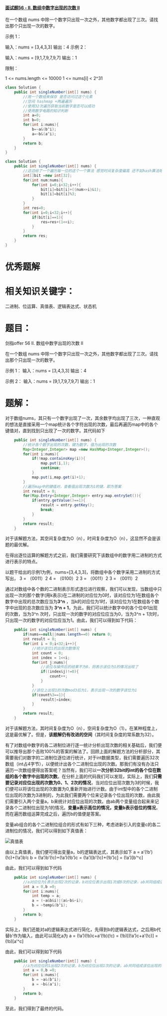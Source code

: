 #### [面试题56 - II. 数组中数字出现的次数 II](https://leetcode-cn.com/problems/shu-zu-zhong-shu-zi-chu-xian-de-ci-shu-ii-lcof/)

在一个数组 nums 中除一个数字只出现一次之外，其他数字都出现了三次。请找出那个只出现一次的数字。

 

示例 1：

输入：nums = [3,4,3,3]
输出：4
示例 2：

输入：nums = [9,1,7,9,7,9,7]
输出：1


限制：

1 <= nums.length <= 10000
1 <= nums[i] < 2^31




```java
class Solution {
    public int singleNumber(int[] nums) {
        //用一个数组来保存 是否访问过这个元素
        //空间 hashmap +两遍遍历
        //使用32次遍历获取当前数字是否可以成功
        //使用数字电路的知识判断
        int a=0;
        int b=0;
        for(int i:nums){
            b=~a&(b^i);
            a=~b&(a^i);
        }
        return b;
    }
}
```



```java
class Solution {
    public int singleNumber(int[] nums) {
        //这边给了一个遍历每一位的这个一个算法 感觉时间复杂度偏高 还不如hash算法呢
        int[]bit =new int[32];
        for(int num:nums){
            for(int i=0;i<32;i++){
                bit[i]=bit[i]+((num>>i)&1);
                bit[i]=bit[i]%3;
            }
        }
        int res=0;
        for(int i=0;i<32;i++){
            if(bit[i]==1){
                res=res+(1<<i);
            }
        }
        return res;
    }
}
```





# 优秀题解

# 相关知识关键字：

二进制、位运算、真值表、逻辑表达式、状态机

# 题目：

剑指offer 56 II. 数组中数字出现的次数 II

在一个数组 nums 中除一个数字只出现一次之外，其他数字都出现了三次。请找出那个只出现一次的数字。

示例 1：
输入：nums = [3,4,3,3]
输出：4

示例 2：
输入：nums = [9,1,7,9,7,9,7]
输出：1

# 题解：

对于数组nums，其只有一个数字出现了一次，其余数字均出现了三次，一种直观的想法是直接采用一个map统计各个字符出现的次数，最后再遍历map中的各个键值对，直到找到只出现了一次的数字。其代码如下

```java
    public int singleNumber(int[] nums) {
        //统计各个数字出现的次数，键为数字，值为出现的次数
        Map<Integer,Integer> map =new HashMap<Integer,Integer>();
        for(int i:nums){
            if(!map.containsKey(i)){
                map.put(i,1);
                continue;
            }
            map.put(i,map.get(i)+1);
        }
        //遍历map中的键值对，查看值出现次数为1的键，即为答案
        int result = 0;
        for(Map.Entry<Integer,Integer> entry:map.entrySet()){
            if(entry.getValue()==1){
                result = entry.getKey();
                break;
            }
        }
        return result;
    }
```

对于该解题方法，其空间复杂度为O（n），时间复杂度为O（n），这显然不会是该题的最优解。

在得出逐位运算的解题方式之前，我们需要研究下该数组中的数字用二进制的方式进行表示的特点。

以题干给出的示例1为例，nums=[3,4,3,3]，将数组中各个数字采用二进制的方式写出，
3 = （0011）2
4 = （0100）2
3 = （0011）2
3 = （0011）2

通过对数组中各个数的二进制表示形式逐位进行观察，我们可以发现，当数组中只出现一次的那个数字(用k表示)在二进制的对应位为0时，该对应位为1在数组各个数字中出现的总次数应当为**3^n** ，当k的对应位为1时，该对应位为1在数组各个数字中出现的总次数应当为 **3^n + 1**，为此，我们可以统计数字中的各个位中1出现的次数，当为3^n 次时，只出现一次的数字的对应位应当为0，当为3^n + 1次时，只出现一次的数字的对应位应当为1。由此，我们可以得到如下代码：

```java
    public int singleNumber(int[] nums) {
        if(nums==null||nums.length==0) return 0;
        int result = 0;
        for(int i = 0;i<32;i++){
            //统计该位1的出现次数情况
            int count = 0;
            int index = 1<<i;
            for(int j:nums){
                //该位与操作后的结果不为0，则表示该位为1的情况出现了
                if((index&j)!=0){
                    count++;
                }
            }
            //该位上出现1的次数mod3后为1，表示出现一次的数字该位为1
            if(count%3==1){
                result|=index;
            }
        }
        return result;
    }
```

对于该解题方法，其时间复杂度为O（n），空间复杂度为O（1）。在某种程度上，这是最优解了。但是，**该题解仍有改进的空间**（其时间复杂度的常系数为32）。

有了对数组中数字的各二进制位进行逐一统计分析出现次数的相关基础后，我们便可以推导出那个击败100%的答案的解法了。回顾上面的解题方法的分析部分，其需要我们对数字的二进制位逐位进行统计，对于int数据类型，我们需要遍历32次数组（int占4字节），以便统计出各个二进制位出现的次数。那我们有没有办法只遍历一次数组便得出答案呢？当然有，我们可以**一次分析32bit的int的各个位在数组的各个数字中出现的次数**。在分析上面的代码我们可以发现，实际上，我们**只需要记录对应位出现的次数为0、1、2次的情况**，当对应位出现次数为3的时候，我们便可以将该位出现的次数置为0,重新开始进行计数。由于int型中的各个二进制位出现的次数为3进制的，为此我们需要两个位来记录各个位出现的次数，由此我们需要引入两个变量a，b来统计对应位出现的次数。由ab两个变量组合起来来记录各个二进制位出现为1的情况。**变量a表示高位的情况，变量b表示低位的情况**，而在遍历数组运算完成之后，遍历b的值便是答案。

变量ab组合的各个二进制位组合的形式有如下三种，考虑进新引入的变量c的各二进制位的情况，我们可以得到如下真值表：

![真值表](https://img2020.cnblogs.com/blog/1095776/202003/1095776-20200327234310742-115970887.jpg)

由以上真值表，我们便可得出变量a，b的逻辑表达式，其表示如下
a = a’(!b’)(!c)+(!a’)b’c
b = (!a’)b’(!c)+(!a’)(!b’)c = (!a’)[b’(!c)+(!b’)c] = (!a’)[b’^c]

由此，我们可以得到如下代码

```java
    public int singleNumber(int[] nums) {
        //a对应位为1表示出现2次的记录，b对应位表示出现1次或0次的记录，ab共同组成该位出现的次数
        int a = 0,b =0;
        for(int i:nums){
            int temp = a;
            a = (~a&b&i)|(a&~b&~i);
            b = ~temp&(b^i);
        }
        return b;
    }
```

实际上，我们还能对a的逻辑表达式进行简化，先得到b的逻辑表达式，之后用b代替b’作为输入，由此可以简化a为
a = (!a’)(!b)c+a’(!b)(!c) = (!b)[(!a’)c+a’(!c)] = (!b)[a’^c]

由此，我们可以得到如下代码

```java
    public int singleNumber(int[] nums) {
        //a为对应位的1出现2次的记录，b为对应位出现1次的记录，ab共同组成该位出现的次数
        int a = 0,b =0;
        for(int i:nums){
            b = ~a&(b^i);
            a = ~b&(a^i);
        }
        return b;
    }
```

至此，我们得到了最终的代码。